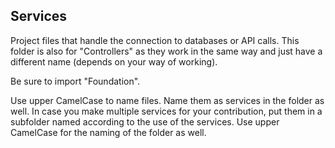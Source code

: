 ## Services

Project files that handle the connection to databases or API calls. This folder is also for "Controllers" as they work in the same way and just have a different name (depends on your way of working).

Be sure to import "Foundation".

Use  upper CamelCase to name files. Name them as services in the folder as well. In case you make multiple services for your contribution, put them in a subfolder named according to the use of the services. Use upper CamelCase for the naming of the folder as well.